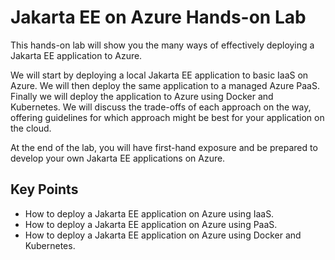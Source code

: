 # Jakarta EE on Azure Hands-on Lab

This hands-on lab will show you the many ways of effectively deploying a Jakarta EE application to Azure. 

We will start by deploying a local Jakarta EE application to basic IaaS on Azure. We will then deploy the same application to a managed Azure PaaS. Finally we will deploy the application to Azure using Docker and Kubernetes. 
We will discuss the trade-offs of each approach on the way, offering guidelines for which approach might be best for 
your application on the cloud.

At the end of the lab, you will have first-hand exposure and be prepared to develop your own Jakarta EE applications on Azure.

## Key Points
* How to deploy a Jakarta EE application on Azure using IaaS.
* How to deploy a Jakarta EE application on Azure using PaaS.
* How to deploy a Jakarta EE application on Azure using Docker and Kubernetes.